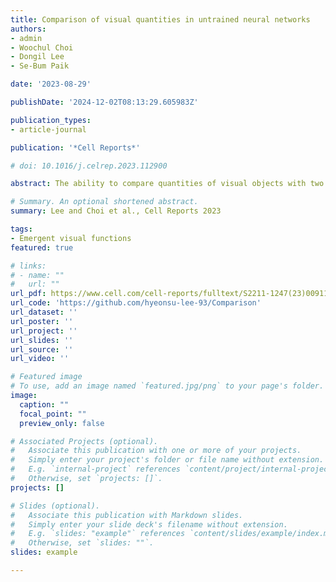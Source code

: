 ```yaml
---
title: Comparison of visual quantities in untrained neural networks
authors:
- admin
- Woochul Choi
- Dongil Lee
- Se-Bum Paik

date: '2023-08-29'

publishDate: '2024-12-02T08:13:29.605983Z'

publication_types:
- article-journal

publication: '*Cell Reports*'

# doi: 10.1016/j.celrep.2023.112900

abstract: The ability to compare quantities of visual objects with two distinct measures, proportion and difference, is observed even in newborn animals. However, how this function originates in the brain, even before visual experience, remains unknown. Here, we propose a model in which neuronal tuning for quantity comparisons can arise spontaneously in completely untrained neural circuits. Using a biologically inspired model neural network, we ﬁnd that single units selective to proportions and differences between visual quantities emerge in randomly initialized feedforward wirings and that they enable the network to perform quantity comparison tasks. Notably, we ﬁnd that two distinct tunings to proportion and difference originate from a random summation of monotonic, nonlinear neural activities and that a slight difference in the nonlinear response function determines the type of measure. Our results suggest that visual quantity comparisons are primitive types of functions that can emerge spontaneously before learning in young brains.

# Summary. An optional shortened abstract.
summary: Lee and Choi et al., Cell Reports 2023

tags:
- Emergent visual functions
featured: true

# links:
# - name: ""
#   url: ""
url_pdf: https://www.cell.com/cell-reports/fulltext/S2211-1247(23)00911-7
url_code: 'https://github.com/hyeonsu-lee-93/Comparison'
url_dataset: ''
url_poster: ''
url_project: ''
url_slides: ''
url_source: ''
url_video: ''

# Featured image
# To use, add an image named `featured.jpg/png` to your page's folder. 
image:
  caption: ""
  focal_point: ""
  preview_only: false

# Associated Projects (optional).
#   Associate this publication with one or more of your projects.
#   Simply enter your project's folder or file name without extension.
#   E.g. `internal-project` references `content/project/internal-project/index.md`.
#   Otherwise, set `projects: []`.
projects: []

# Slides (optional).
#   Associate this publication with Markdown slides.
#   Simply enter your slide deck's filename without extension.
#   E.g. `slides: "example"` references `content/slides/example/index.md`.
#   Otherwise, set `slides: ""`.
slides: example

---
```

